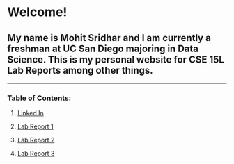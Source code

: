 # Welcome! 
## My name is Mohit Sridhar and I am currently a freshman at UC San Diego majoring in Data Science. This is my personal website for **CSE 15L** Lab Reports among other things.

---
### Table of Contents: 
1. [Linked In](https://www.linkedin.com/in/mohitsridhar/)

2. [Lab Report 1](https://molit123.github.io/cse15l-lab-reports/lab-report-1-week-2.html)

3. [Lab Report 2](https://molit123.github.io/cse15l-lab-reports/lab-report-2-week-4.html)

4. [Lab Report 3](https://molit123.github.io/cse15l-lab-reports/lab-report-3-week-6.html)